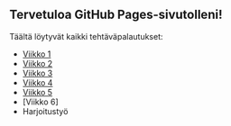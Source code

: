 
## Tervetuloa GitHub Pages-sivutolleni!
Täältä löytyvät kaikki tehtäväpalautukset:
- [Viikko 1](vko1/index.html)
- [Viikko 2](viikko2.md)
- [Viikko 3](vko3/dist/index.html)
- [Viikko 4](vko4/index.html) 
- [Viikko 5](vko5.md)
- [Viikko 6]
- Harjoitustyö
